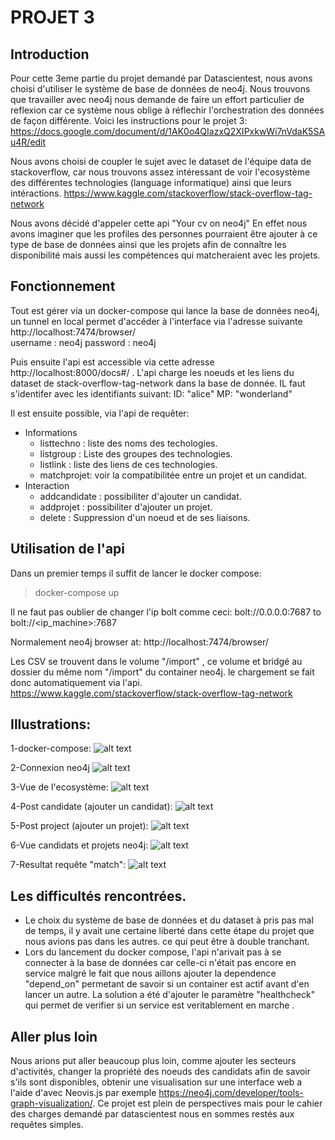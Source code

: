 # PROJET 3


## Introduction
Pour cette 3eme partie du projet demandé par Datascientest, nous avons choisi d'utiliser le système de base de données de neo4j. 
Nous trouvons que travailler avec neo4j nous demande de faire un effort particulier de reflexion car ce système nous oblige à réflechir l'orchestration des données de façon différente. 
Voici les instructions pour le projet 3: 
 https://docs.google.com/document/d/1AK0o4QIazxQ2XIPxkwWi7nVdaK5SAu4R/edit

Nous avons choisi de coupler le sujet avec le dataset de l'équipe data de stackoverflow, car nous trouvons assez intéressant de voir l'ecosystème des différentes technologies (language informatique) ainsi que leurs intéractions. 
https://www.kaggle.com/stackoverflow/stack-overflow-tag-network

Nous avons décidé d'appeler cette api "Your cv on neo4j"
En effet nous avons imaginer que les profiles des personnes pourraient être ajouter à ce type de base de données ainsi que les projets afin de connaître les disponibilité mais aussi les compétences qui matcheraient avec les projets. 

## Fonctionnement

Tout est gérer via un docker-compose qui lance la base de données neo4j, un tunnel en local permet d'accéder à l'interface via l'adresse suivante   http://localhost:7474/browser/  
username : neo4j 
password : neo4j

Puis ensuite l'api est accessible via cette adresse http://localhost:8000/docs#/ . 
L'api charge les noeuds et les liens du dataset de  stack-overflow-tag-network dans la base de donnée.
IL faut s'identifer avec les identifiants suivant: 
ID: "alice" 
MP: "wonderland"

Il est ensuite possible, via l'api de requêter: 
- Informations
    - listtechno : liste des noms des techologies.
    - listgroup : Liste des groupes des technologies.
    - listlink : liste des liens de ces technologies.
    - matchprojet: voir la compatibilitée entre un projet et un candidat.
- Interaction
    - addcandidate : possibiliter d'ajouter un candidat.
    - addprojet : possibiliter d'ajouter un projet.
    - delete : Suppression d'un noeud et de ses liaisons.

## Utilisation de l'api
Dans un premier temps il suffit de lancer le docker compose: 
>docker-compose up

Il ne faut pas oublier de changer l'ip bolt comme ceci: bolt://0.0.0.0:7687 to  bolt://<ip_machine>:7687

Normalement neo4j browser at: http://localhost:7474/browser/

Les CSV se trouvent dans le volume "/import" , ce volume et bridgé au dossier du même nom "/import" du container neo4j.  le chargement se fait donc automatiquement via l'api. 
https://www.kaggle.com/stackoverflow/stack-overflow-tag-network

## Illustrations: 


1-docker-compose:
![alt text](https://github.com/IDRIMalek/Projet3/blob/main/pictures/docker-compose.png)

2-Connexion neo4j
![alt text](https://github.com/IDRIMalek/Projet3/blob/main/pictures/neo4jconnexion.png)

3-Vue de l'ecosystème: 
![alt text](https://github.com/IDRIMalek/Projet3/blob/main/pictures/ecosystem.png)

4-Post candidate (ajouter un candidat): 
![alt text](https://github.com/IDRIMalek/Projet3/blob/main/pictures/candidate.png)

5-Post project (ajouter un projet): 
![alt text](https://github.com/IDRIMalek/Projet3/blob/main/pictures/projet.png)

6-Vue candidats et projets neo4j: 
![alt text](https://github.com/IDRIMalek/Projet3/blob/main/pictures/neo4jview.png)

7-Resultat requête "match": 
![alt text](https://github.com/IDRIMalek/Projet3/blob/main/pictures/matchview.png)

## Les difficultés rencontrées. 

- Le choix du système de base de données et du dataset à pris pas mal de temps, il y avait une certaine liberté dans cette étape du projet que nous avions pas dans les autres. ce qui peut être à double tranchant. 
- Lors du lancement du docker compose, l'api n'arivait pas à se connecter à la base de données car celle-ci n'était pas encore en service malgré le fait que nous aillons ajouter la dependence "depend_on" permetant de savoir si un container est actif avant d'en lancer un autre.  La solution a été d'ajouter le paramètre "healthcheck" qui permet de verifier si un service est veritablement en marche . 

## Aller plus loin

Nous arions put aller beaucoup plus loin, comme ajouter les secteurs d'activités, changer la propriété des noeuds des candidats afin de savoir s'ils sont disponibles, obtenir une visualisation sur une interface web a l'aide d'avec Neovis.js par exemple
https://neo4j.com/developer/tools-graph-visualization/. 
Ce projet est plein de perspectives mais pour le cahier des charges demandé par datascientest nous en sommes restés aux requêtes simples. 
